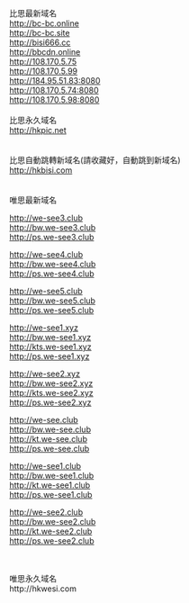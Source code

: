 比思最新域名<br>
http://bc-bc.online<br>
http://bc-bc.site<br>
http://bisi666.cc<br>
http://bbcdn.online<br>
http://108.170.5.75<br>
http://108.170.5.99<br>
http://184.95.51.83:8080<br>
http://108.170.5.74:8080<br>
http://108.170.5.98:8080<br>
<br>
比思永久域名<br>
http://hkpic.net<br>
<br>
<br>
比思自動跳轉新域名(請收藏好，自動跳到新域名)<br>
http://hkbisi.com<br>
<br>
<br>
唯思最新域名<br>

http://we-see3.club<br>
http://bw.we-see3.club<br>
http://ps.we-see3.club<br>

http://we-see4.club<br>
http://bw.we-see4.club<br>
http://ps.we-see4.club<br>

http://we-see5.club<br>
http://bw.we-see5.club<br>
http://ps.we-see5.club<br>

http://we-see1.xyz<br>
http://bw.we-see1.xyz<br>
http://kts.we-see1.xyz<br>
http://ps.we-see1.xyz<br>


http://we-see2.xyz<br>
http://bw.we-see2.xyz<br>
http://kts.we-see2.xyz<br>
http://ps.we-see2.xyz<br>

http://we-see.club<br>
http://bw.we-see.club<br>
http://kt.we-see.club<br>
http://ps.we-see.club<br>

http://we-see1.club<br>
http://bw.we-see1.club<br>
http://kt.we-see1.club<br>
http://ps.we-see1.club<br>

http://we-see2.club<br>
http://bw.we-see2.club<br>
http://kt.we-see2.club<br>
http://ps.we-see2.club<br>




<br>
<br>
唯思永久域名<br>
http://hkwesi.com<br>
<br>
<br>

